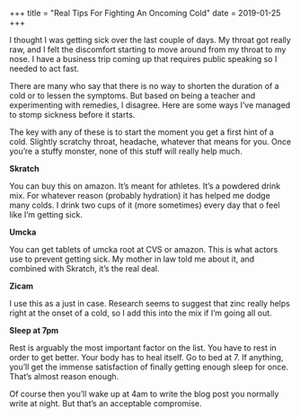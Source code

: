 +++
title = "Real Tips For Fighting An Oncoming Cold"
date = 2019-01-25
+++

I thought I was getting sick over the last couple of days. My throat got really raw, and I felt the discomfort starting to move around from my throat to my nose. I have a business trip coming up that requires public speaking so I needed to act fast.

There are many who say that there is no way to shorten the duration of a cold or to lessen the symptoms. But based on being a teacher and experimenting with remedies, I disagree. Here are some ways I&#8217;ve managed to stomp sickness before it starts.

The key with any of these is to start the moment you get a first hint of a cold. Slightly scratchy throat, headache, whatever that means for you. Once you&#8217;re a stuffy monster, none of this stuff will really help much.

**Skratch**

You can buy this on amazon. It&#8217;s meant for athletes. It&#8217;s a powdered drink mix. For whatever reason (probably hydration) it has helped me dodge many colds. I drink two cups of it (more sometimes) every day that o feel like I&#8217;m getting sick.

 **Umcka**

You can get tablets of umcka root at CVS or amazon. This is what actors use to prevent getting sick. My mother in law told me about it, and combined with Skratch, it&#8217;s the real deal.

**Zicam**

I use this as a just in case. Research seems to suggest that zinc really helps right at the onset of a cold, so I add this into the mix if I&#8217;m going all out.

**Sleep at 7pm**

Rest is arguably the most important factor on the list. You have to rest in order to get better. Your body has to heal itself. Go to bed at 7. If anything, you&#8217;ll get the immense satisfaction of finally getting enough sleep for once. That&#8217;s almost reason enough.

Of course then you&#8217;ll wake up at 4am to write the blog post you normally write at night. But that&#8217;s an acceptable compromise.